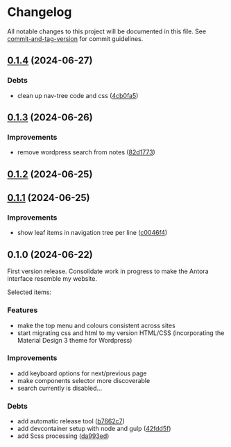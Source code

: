# Changelog

All notable changes to this project will be documented in this file. See [commit-and-tag-version](https://github.com/absolute-version/commit-and-tag-version) for commit guidelines.

## [0.1.4](https://github.com/rolfkleef/drostan-antora-ui/compare/v0.1.3...v0.1.4) (2024-06-27)


### Debts

* clean up nav-tree code and css ([4cb0fa5](https://github.com/rolfkleef/drostan-antora-ui/commit/4cb0fa55e7a2975af64ccb853c731563ef9b3118))

## [0.1.3](https://github.com/rolfkleef/drostan-antora-ui/compare/v0.1.2...v0.1.3) (2024-06-26)


### Improvements

* remove wordpress search from notes ([82d1773](https://github.com/rolfkleef/drostan-antora-ui/commit/82d17735fea2c61646ca1aaabb2f84677912d01a))

## [0.1.2](https://github.com/rolfkleef/drostan-antora-ui/compare/v0.1.1...v0.1.2) (2024-06-25)

## [0.1.1](https://github.com/rolfkleef/drostan-antora-ui/compare/v0.1.0...v0.1.1) (2024-06-25)


### Improvements

* show leaf items in navigation tree per line ([c0046f4](https://github.com/rolfkleef/drostan-antora-ui/commit/c0046f42a5a6b49846411710ff7fac36854758e3))

## 0.1.0 (2024-06-22)

First version release. Consolidate work in progress to make the Antora interface resemble my website.

Selected items:

### Features

* make the top menu and colours consistent across sites
* start migrating css and html to my version HTML/CSS (incorporating the Material Design 3 theme for Wordpress)

### Improvements

* add keyboard options for next/previous page
* make components selector more discoverable
* search currently is disabled...

### Debts

* add automatic release tool ([b7662c7](https://github.com/rolfkleef/drostan-antora-ui/commit/b7662c775b39cc3247c3a7411e15168beb8f0823))
* add devcontainer setup with node and gulp ([42fdd5f](https://github.com/rolfkleef/drostan-antora-ui/commit/42fdd5f1c7836823557692a441f3ced1758a82b5))
* add Scss processing ([da993ed](https://github.com/rolfkleef/drostan-antora-ui/commit/da993ed4ee12b14d81bc37dfe6b7d9c9febbf7b0))
